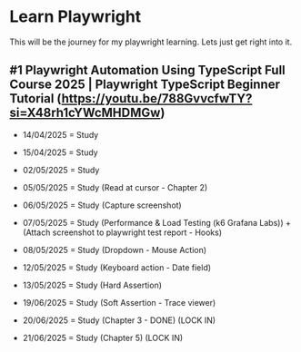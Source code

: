 # Learn Playwright

This will be the journey for my playwright learning. Lets just get right into it.

## #1 Playwright Automation Using TypeScript Full Course 2025 | Playwright TypeScript Beginner Tutorial (https://youtu.be/788GvvcfwTY?si=X48rh1cYWcMHDMGw)

- 14/04/2025 = Study

- 15/04/2025 = Study

- 02/05/2025 = Study

- 05/05/2025 = Study (Read at cursor - Chapter 2)

- 06/05/2025 = Study (Capture screenshot)

- 07/05/2025 = Study (Performance & Load Testing (k6 Grafana Labs)) + (Attach screenshot to playwright test report - Hooks)

- 08/05/2025 = Study (Dropdown - Mouse Action)

- 12/05/2025 = Study (Keyboard action - Date field)

- 13/05/2025 = Study (Hard Assertion)

- 19/06/2025 = Study (Soft Assertion - Trace viewer)

- 20/06/2025 = Study (Chapter 3 - DONE) (LOCK IN)

- 21/06/2025 = Study (Chapter 5) (LOCK IN)
